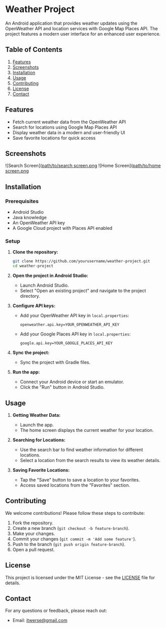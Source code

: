 # Weather Project

An Android application that provides weather updates using the OpenWeather API and location services with Google Map Places API. The project features a modern user interface for an enhanced user experience.

## Table of Contents

1. [Features](#features)
2. [Screenshots](#screenshots)
3. [Installation](#installation)
4. [Usage](#usage)
5. [Contributing](#contributing)
6. [License](#license)
7. [Contact](#contact)

## Features

- Fetch current weather data from the OpenWeather API
- Search for locations using Google Map Places API
- Display weather data in a modern and user-friendly UI
- Save favorite locations for quick access

## Screenshots

![Search Screen]([path/to/search screen.png](https://firebasestorage.googleapis.com/v0/b/live-scores-schedule.appspot.com/o/WhatsApp%20Image%202024-05-23%20at%203.36.37%20PM%20(1).jpeg?alt=media&token=4c54672c-6858-434b-b48d-e8634d41efef)
![Home Screen]([path/to/home screen.png](https://firebasestorage.googleapis.com/v0/b/live-scores-schedule.appspot.com/o/WhatsApp%20Image%202024-05-23%20at%203.36.37%20PM.jpeg?alt=media&token=165f02be-bd01-4fef-8ebc-f8574214dfe9)

## Installation

### Prerequisites

- Android Studio
- Java knowledge
- An OpenWeather API key
- A Google Cloud project with Places API enabled

### Setup

1. **Clone the repository:**

    ```sh
    git clone https://github.com/yourusername/weather-project.git
    cd weather-project
    ```

2. **Open the project in Android Studio:**

    - Launch Android Studio.
    - Select "Open an existing project" and navigate to the project directory.

3. **Configure API keys:**

    - Add your OpenWeather API key in `local.properties`:

      ```properties
      openweather.api.key=YOUR_OPENWEATHER_API_KEY
      ```

    - Add your Google Places API key in `local.properties`:

      ```properties
      google.api.key=YOUR_GOOGLE_PLACES_API_KEY
      ```

4. **Sync the project:**

    - Sync the project with Gradle files.

5. **Run the app:**

    - Connect your Android device or start an emulator.
    - Click the "Run" button in Android Studio.

## Usage

1. **Getting Weather Data:**

    - Launch the app.
    - The home screen displays the current weather for your location.

2. **Searching for Locations:**

    - Use the search bar to find weather information for different locations.
    - Select a location from the search results to view its weather details.

3. **Saving Favorite Locations:**

    - Tap the "Save" button to save a location to your favorites.
    - Access saved locations from the "Favorites" section.

## Contributing

We welcome contributions! Please follow these steps to contribute:

1. Fork the repository.
2. Create a new branch (`git checkout -b feature-branch`).
3. Make your changes.
4. Commit your changes (`git commit -m 'Add some feature'`).
5. Push to the branch (`git push origin feature-branch`).
6. Open a pull request.

## License

This project is licensed under the MIT License - see the [LICENSE](LICENSE) file for details.

## Contact

For any questions or feedback, please reach out:

- Email: itwerse@gmail.com
